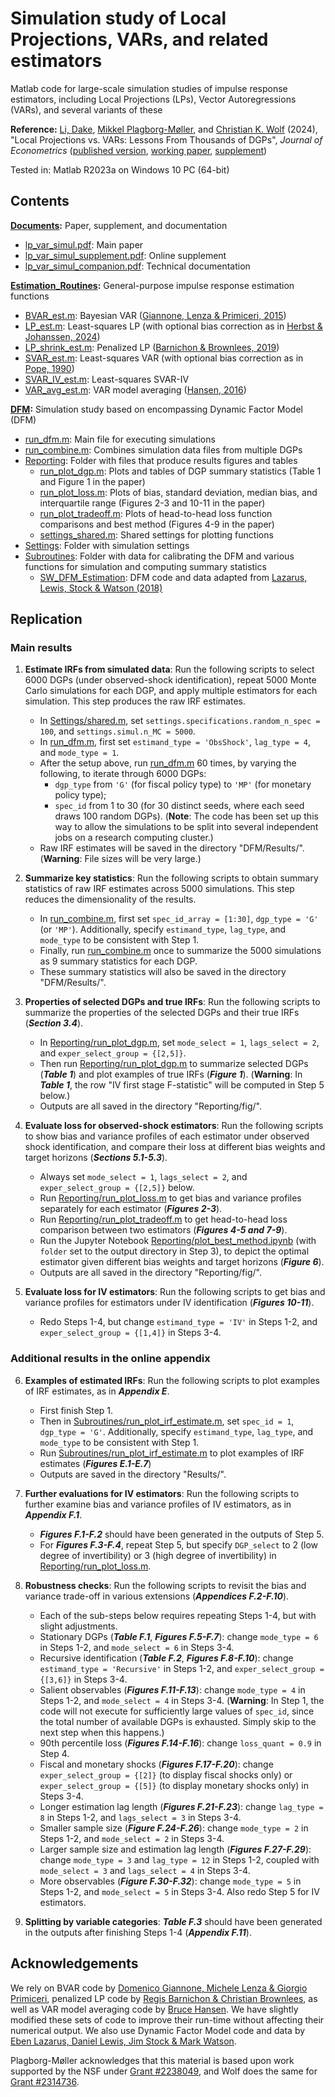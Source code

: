 # Simulation study of Local Projections, VARs, and related estimators

Matlab code for large-scale simulation studies of impulse response estimators, including Local Projections (LPs), Vector Autoregressions (VARs), and several variants of these

**Reference:**
[Li, Dake](https://github.com/dake-li), [Mikkel Plagborg-Møller](https://www.mikkelpm.com), and [Christian K. Wolf](https://www.christiankwolf.com/) (2024), "Local Projections vs. VARs: Lessons From Thousands of DGPs", *Journal of Econometrics* ([published version](https://doi.org/10.1016/j.jeconom.2024.105722), [working paper](Documents/lp_var_simul.pdf), [supplement](Documents/lp_var_simul_supplement.pdf))

Tested in: Matlab R2023a on Windows 10 PC (64-bit)

## Contents

**[Documents](Documents):** Paper, supplement, and documentation
- [lp_var_simul.pdf](Documents/lp_var_simul.pdf): Main paper
- [lp_var_simul_supplement.pdf](Documents/lp_var_simul_supplement.pdf): Online supplement
- [lp_var_simul_companion.pdf](Documents/lp_var_simul_companion.pdf): Technical documentation

**[Estimation_Routines](Estimation_Routines):** General-purpose impulse response estimation functions
- [BVAR_est.m](Estimation_Routines/BVAR_est.m): Bayesian VAR ([Giannone, Lenza & Primiceri, 2015](https://doi.org/10.1162/REST_a_00483))
- [LP_est.m](Estimation_Routines/LP_est.m): Least-squares LP (with optional bias correction as in [Herbst & Johanssen, 2024](https://doi.org/10.1016/j.jeconom.2024.105655))
- [LP_shrink_est.m](Estimation_Routines/LP_shrink_est.m): Penalized LP ([Barnichon & Brownlees, 2019](https://doi.org/10.1162/rest_a_00778))
- [SVAR_est.m](Estimation_Routines/SVAR_est.m): Least-squares VAR (with optional bias correction as in [Pope, 1990](https://doi.org/10.1111/j.1467-9892.1990.tb00056.x))
- [SVAR_IV_est.m](Estimation_Routines/SVAR_IV_est.m): Least-squares SVAR-IV
- [VAR_avg_est.m](Estimation_Routines/VAR_avg_est.m): VAR model averaging ([Hansen, 2016](https://www.ssc.wisc.edu/~bhansen/papers/var.html))

**[DFM](DFM):** Simulation study based on encompassing Dynamic Factor Model (DFM)
- [run_dfm.m](DFM/run_dfm.m): Main file for executing simulations
- [run_combine.m](DFM/run_combine.m): Combines simulation data files from multiple DGPs
- [Reporting](DFM/Reporting): Folder with files that produce results figures and tables
  - [run_plot_dgp.m](DFM/Reporting/run_plot_dgp.m): Plots and tables of DGP summary statistics (Table 1 and Figure 1 in the paper)
  - [run_plot_loss.m](DFM/Reporting/run_plot_loss.m): Plots of bias, standard deviation, median bias, and interquartile range (Figures 2-3 and 10-11 in the paper)
  - [run_plot_tradeoff.m](DFM/Reporting/run_plot_tradeoff.m): Plots of head-to-head loss function comparisons and best method (Figures 4-9 in the paper)
  - [settings_shared.m](DFM/Reporting/settings_shared.m): Shared settings for plotting functions
- [Settings](DFM/Settings): Folder with simulation settings
- [Subroutines](DFM/Subroutines): Folder with data for calibrating the DFM and various functions for simulation and computing summary statistics
  - [SW_DFM_Estimation](DFM/Subroutines/SW_DFM_Estimation): DFM code and data adapted from [Lazarus, Lewis, Stock & Watson (2018)](https://doi.org/10.1080/07350015.2018.1506926)

## Replication

### Main results

1. **Estimate IRFs from simulated data**: Run the following scripts to select 6000 DGPs (under observed-shock identification), repeat 5000 Monte Carlo simulations for each DGP, and apply multiple estimators for each simulation. This step produces the raw IRF estimates.

    - In [Settings/shared.m](DFM/Settings/shared.m), set ``settings.specifications.random_n_spec = 100``, and ``settings.simul.n_MC = 5000``.
    - In [run_dfm.m](DFM/run_dfm.m), first set ``estimand_type = 'ObsShock'``, ``lag_type = 4``, and ``mode_type = 1``.
    - After the setup above, run [run_dfm.m](DFM/run_dfm.m) 60 times, by varying the following, to iterate through 6000 DGPs:
      - ``dgp_type`` from ``'G'`` (for fiscal policy type) to ``'MP'`` (for monetary policy type);
      - ``spec_id`` from 1 to 30 (for 30 distinct seeds, where each seed draws 100 random DGPs). (**Note**: The code has been set up this way to allow the simulations to be split into several independent jobs on a research computing cluster.)
    - Raw IRF estimates will be saved in the directory "DFM/Results/". (**Warning**: File sizes will be very large.)

2. **Summarize key statistics**: Run the following scripts to obtain summary statistics of raw IRF estimates across 5000 simulations. This step reduces the dimensionality of the results.

    - In [run_combine.m](DFM/run_combine.m), first set ``spec_id_array = [1:30]``, ``dgp_type = 'G'`` (or ``'MP'``). Additionally, specify ``estimand_type``, ``lag_type``, and ``mode_type`` to be consistent with Step 1.
    - Finally, run [run_combine.m](DFM/run_combine.m) once to summarize the 5000 simulations as 9 summary statistics for each DGP.
    - These summary statistics will also be saved in the directory "DFM/Results/".

3. **Properties of selected DGPs and true IRFs**: Run the following scripts to summarize the properties of the selected DGPs and their true IRFs (***Section 3.4***).

    - In [Reporting/run_plot_dgp.m](DFM/Reporting/run_plot_dgp.m), set ``mode_select = 1``, ``lags_select = 2``, and ``exper_select_group = {[2,5]}``.
    - Then run [Reporting/run_plot_dgp.m](DFM/Reporting/run_plot_dgp.m) to summarize selected DGPs (***Table 1***) and plot examples of true IRFs (***Figure 1***). (**Warning**: In ***Table 1***, the row "IV first stage F-statistic" will be computed in Step 5 below.)
    - Outputs are all saved in the directory "Reporting/fig/".

4. **Evaluate loss for observed-shock estimators**: Run the following scripts to show bias and variance profiles of each estimator under observed shock identification, and compare their loss at different bias weights and target horizons (***Sections 5.1-5.3***).

    - Always set ``mode_select = 1``, ``lags_select = 2``, and ``exper_select_group = {[2,5]}`` below.
    - Run [Reporting/run_plot_loss.m](DFM/Reporting/run_plot_loss.m) to get bias and variance profiles separately for each estimator (***Figures 2-3***).
    - Run [Reporting/run_plot_tradeoff.m](DFM/Reporting/run_plot_tradeoff.m) to get head-to-head loss comparison between two estimators (***Figures 4-5 and 7-9***).
    - Run the Jupyter Notebook [Reporting/plot_best_method.ipynb](DFM/Reporting/plot_best_method.ipynb) (with ``folder`` set to the output directory in Step 3), to depict the optimal estimator given different bias weights and target horizons (***Figure 6***).
    - Outputs are all saved in the directory "Reporting/fig/".

5. **Evaluate loss for IV estimators**: Run the following scripts to get bias and variance profiles for estimators under IV identification (***Figures 10-11***).

    - Redo Steps 1-4, but change ``estimand_type = 'IV'`` in Steps 1-2, and ``exper_select_group = {[1,4]}`` in Steps 3-4.

### Additional results in the online appendix

6. **Examples of estimated IRFs**: Run the following scripts to plot examples of IRF estimates, as in ***Appendix E***.

    - First finish Step 1.
    - Then in [Subroutines/run_plot_irf_estimate.m](DFM/Subroutines/run_plot_irf_estimate.m), set ``spec_id = 1``, ``dgp_type = 'G'``. Additionally, specify ``estimand_type``, ``lag_type``, and ``mode_type`` to be consistent with Step 1.
    - Run [Subroutines/run_plot_irf_estimate.m](DFM/Subroutines/run_plot_irf_estimate.m) to plot examples of IRF estimates (***Figures E.1-E.7***)
    - Outputs are saved in the directory "Results/".

7. **Further evaluations for IV estimators**: Run the following scripts to further examine bias and variance profiles of IV estimators, as in ***Appendix F.1***.

    - ***Figures F.1-F.2*** should have been generated in the outputs of Step 5.
    - For ***Figures F.3-F.4***, repeat Step 5, but specify ``DGP_select`` to 2 (low degree of invertibility) or 3 (high degree of invertibility) in [Reporting/run_plot_loss.m](DFM/Reporting/run_plot_loss.m).

8. **Robustness checks**: Run the following scripts to revisit the bias and variance trade-off in various extensions (***Appendices F.2-F.10***).

    - Each of the sub-steps below requires repeating Steps 1-4, but with slight adjustments.
    - Stationary DGPs (***Table F.1***, ***Figures F.5-F.7***): change ``mode_type = 6`` in Steps 1-2, and ``mode_select = 6`` in Steps 3-4.
    - Recursive identification (***Table F.2***, ***Figures F.8-F.10***): change ``estimand_type = 'Recursive'`` in Steps 1-2, and ``exper_select_group = {[3,6]}`` in Steps 3-4.
    - Salient observables (***Figures F.11-F.13***): change ``mode_type = 4`` in Steps 1-2, and ``mode_select = 4`` in Steps 3-4. (**Warning**: In Step 1, the code will not execute for sufficiently large values of ``spec_id``, since the total number of available DGPs is exhausted. Simply skip to the next step when this happens.)
    - 90th percentile loss (***Figures F.14-F.16***): change ``loss_quant = 0.9`` in Step 4.
    - Fiscal and monetary shocks (***Figures F.17-F.20***): change ``exper_select_group = {[2]}`` (to display fiscal shocks only) or ``exper_select_group = {[5]}`` (to display monetary shocks only) in Steps 3-4.
    - Longer estimation lag length (***Figures F.21-F.23***): change ``lag_type = 8`` in Steps 1-2, and ``lags_select = 3`` in Steps 3-4.
    - Smaller sample size (***Figure F.24-F.26***): change ``mode_type = 2`` in Steps 1-2, and ``mode_select = 2`` in Steps 3-4.
    - Larger sample size and estimation lag length (***Figures F.27-F.29***): change ``mode_type = 3`` and ``lag_type = 12`` in Steps 1-2, coupled with ``mode_select = 3`` and ``lags_select = 4`` in Steps 3-4.
    - More observables (***Figure F.30-F.32***): change ``mode_type = 5`` in Steps 1-2, and ``mode_select = 5`` in Steps 3-4. Also redo Step 5 for IV estimators.

9. **Splitting by variable categories**: ***Table F.3*** should have been generated in the outputs after finishing Steps 1-4 (***Appendix F.11***).

## Acknowledgements

We rely on BVAR code by [Domenico Giannone, Michele Lenza & Giorgio Primiceri](http://faculty.wcas.northwestern.edu/gep575/GLPreplicationWeb.zip), penalized LP code by [Regis Barnichon & Christian Brownlees](https://drive.google.com/drive/folders/1Fjzw-U3hjIl467KXywRqeQod2jdHOmDo?usp=sharing), as well as VAR model averaging code by [Bruce Hansen](https://www.ssc.wisc.edu/~bhansen/progs/var.html). We have slightly modified these sets of code to improve their run-time without affecting their numerical output. We also use Dynamic Factor Model code and data by [Eben Lazarus, Daniel Lewis, Jim Stock & Mark Watson](http://www.princeton.edu/~mwatson/ddisk/LLSW_ReplicationFiles_071418.zip).

Plagborg-Møller acknowledges that this material is based upon work supported by the NSF under [Grant #2238049](https://www.nsf.gov/awardsearch/showAward?AWD_ID=2238049), and Wolf does the same for [Grant #2314736](https://www.nsf.gov/awardsearch/showAward?AWD_ID=2314736).
